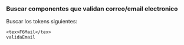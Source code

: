 ### Buscar componentes que validan correo/email electronico

Buscar los tokens siguientes:

```
<tex>F6Mail</tex>
validaEmail
```
